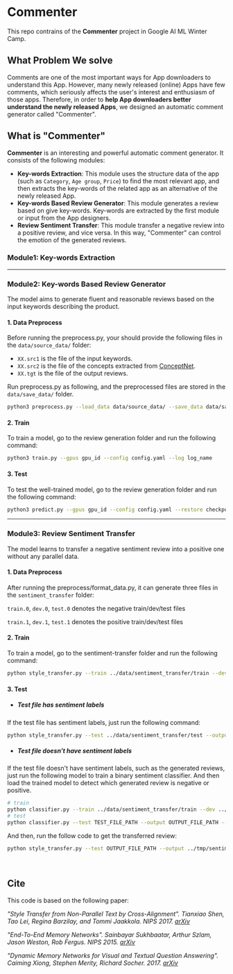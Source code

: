 # Commenter
This repo contrains of the **Commenter** project in Google AI ML Winter Camp.

## What Problem We solve
Comments are one of the most important ways for App downloaders to understand this App. However, many newly released (online) Apps have few comments, which seriously affects the user's interest and enthusiasm of those apps. Therefore, in order to **help App downloaders better understand the newly released Apps**, we designed an automatic comment generator called "Commenter".

## What is "Commenter"
**Commenter** is an interesting and powerful automatic comment generator. It consists of the following modules:
- **Key-words Extraction**: This module uses the structure data of the app (such as `Category`, `Age group`, `Price`) to find the most relevant app, and then extracts the key-words of the related app as an alternative of the newly released App. 
- **Key-words Based Review Generator**: This module generates a review based on give key-words. Key-words are extracted by the first module or input from the App designers.
- **Review Sentiment Transfer**: This module transfer a negative review into a positive review, and vice versa. In this way, "Commenter" can control the emotion of the generated reviews.

### Module1: Key-words Extraction

****************************************

### Module2: Key-words Based Review Generator
The model aims to generate fluent and reasonable reviews based on the input keywords describing the product.

#### 1. Data Preprocess
Before running the preprocess.py, your should provide the following files in the <code>data/source_data/</code> folder:

- <code>XX.src1</code> is the file of the input keywords.
- <code>XX.src2</code> is the file of the concepts extracted from [ConceptNet](http://conceptnet.io/). 
- <code>XX.tgt</code> is the file of the output reviews.

Run preprocess.py as following, and the preprocessed files are stored in the <code>data/save_data/</code> folder.
```bash
python3 preprocess.py --load_data data/source_data/ --save_data data/save_data/
```

#### 2. Train
To train a model, go to the review generation folder and run the following command:
```bash
python3 train.py --gpus gpu_id --config config.yaml --log log_name 
```

#### 3. Test
To test the well-trained model, go to the review generation folder and run the following command:
```bash
python3 predict.py --gpus gpu_id --config config.yaml --restore checkpoint_path --log log_name 
```

****************************************

### Module3: Review Sentiment Transfer

The model learns to transfer a negative sentiment review into a positive one without any parallel data.

#### 1. Data Preprocess
After running the preprocess/format_data.py, it can generate three files in the <code>sentiment_transfer</code> folder:

<code>train.0</code>, <code>dev.0</code>, <code>test.0</code> denotes the negative train/dev/test files

<code>train.1</code>, <code>dev.1</code>, <code>test.1</code> denotes the positive train/dev/test files
<br>

#### 2. Train

To train a model, go to the sentiment-transfer folder and run the following command:
```bash
python style_transfer.py --train ../data/sentiment_transfer/train --dev ../data/sentiment_transfer/dev --output ../tmp/sentiment.dev --vocab ../tmp/google.vocab --model ../tmp/model
```

#### 3. Test

- ##### Test file has sentiment labels
If the test file has sentiment labels, just run the following command:
```bash
python style_transfer.py --test ../data/sentiment_transfer/test --output ../tmp/sentiment_transfer.test --vocab ../tmp/google.vocab --model ../tmp/model --load_model true
```

- ##### Test file doesn't have sentiment labels
If the test file doesn't have sentiment labels, such as the generated reviews, just run the following model to train a binary sentiment classifier. And then load the trained model to detect which generated review is negative or positive.
```bash
# train
python classifier.py --train ../data/sentiment_transfer/train --dev ../data/sentiment_transfer/dev --vocab ../tmp/google.vocab --model ../tmp/classifer-model 
# test
python classifier.py --test TEST_FILE_PATH --output OUTPUT_FILE_PATH --vocab ../tmp/google.vocab --model ../tmp/model --load_model true
```
And then, run the follow code to get the transferred review:
```bash
python style_transfer.py --test OUTPUT_FILE_PATH --output ../tmp/sentiment_transfer.test --vocab ../tmp/google.vocab --model ../tmp/model --load_model true
```

<br>

## Cite
This code is based on the following paper:

<i> "Style Transfer from Non-Parallel Text by Cross-Alignment". Tianxiao Shen, Tao Lei, Regina Barzilay, and Tommi Jaakkola. NIPS 2017. [arXiv](https://arxiv.org/abs/1705.09655) </i>

<i> "End-To-End Memory Networks". Sainbayar Sukhbaatar, Arthur Szlam, Jason Weston, Rob Fergus. NIPS 2015. [arXiv](https://arxiv.org/abs/1503.08895) </i>

<i> "Dynamic Memory Networks for Visual and Textual Question Answering". Caiming Xiong, Stephen Merity, Richard Socher. 2017. [arXiv](https://arxiv.org/abs/1603.01417) </i>
